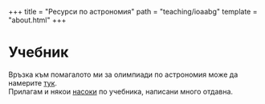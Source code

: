 +++
title = "Ресурси по астрономия"
path = "teaching/ioaabg"
template = "about.html"
+++

# Учебник

Връзка към помагалото ми за олимпиади по астрономия може да намерите [тук](https://drive.google.com/file/d/1BmMSEuriDE0ynCbTKRpRLGlyGg9vWmD4/view?usp=drive_link).\
Прилагам и някои [насоки](/teaching/ioaabg/book_faq.pdf) по учебника, написани много отдавна.
